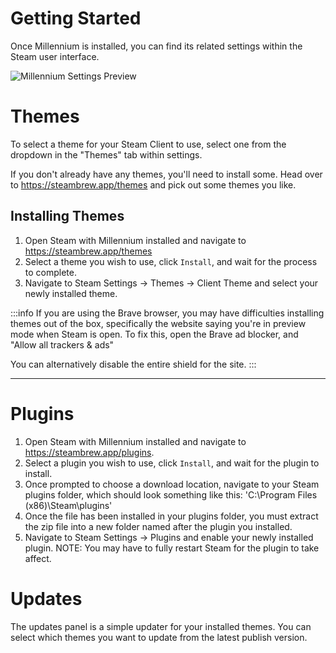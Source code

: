 # Getting Started   

Once Millennium is installed, you can find its related settings within the Steam user interface. 

![Millennium Settings Preview](https://raw.githubusercontent.com/shdwmtr/steambrew/refs/heads/main/static/settings.png)


# Themes

To select a theme for your Steam Client to use, select one from the dropdown in the "Themes" tab within settings. 

If you don't already have any themes, you'll need to install some. Head over to https://steambrew.app/themes and pick out some themes you like.

## Installing Themes

1. Open Steam with Millennium installed and navigate to https://steambrew.app/themes
1. Select a theme you wish to use, click `Install`, and wait for the process to complete. 
1. Navigate to Steam Settings -> Themes -> Client Theme and select your newly installed theme.


:::info
If you are using the Brave browser, you may have difficulties installing themes out of the box, specifically the website saying you're in preview mode when Steam is open. To fix this, open the Brave ad blocker, and "Allow all trackers & ads"

You can alternatively disable the entire shield for the site.
:::

---

# Plugins 

1. Open Steam with Millennium installed and navigate to https://steambrew.app/plugins.
2. Select a plugin you wish to use, click `Install`, and wait for the plugin to install.
3. Once prompted to choose a download location, navigate to your Steam plugins folder, which should look something like this: 'C:\Program Files (x86)\Steam\plugins'
4. Once the file has been installed in your plugins folder, you must extract the zip file into a new folder named after the plugin you installed.
5. Navigate to Steam Settings -> Plugins and enable your newly installed plugin. NOTE: You may have to fully restart Steam for the plugin to take affect.


# Updates

The updates panel is a simple updater for your installed themes. You can select which themes you want to update from the latest publish version.
